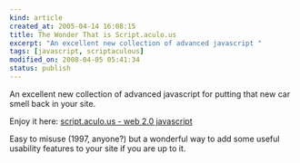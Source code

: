 ```yaml
--- 
kind: article
created_at: 2005-04-14 16:08:15
title: The Wonder That is Script.aculo.us
excerpt: "An excellent new collection of advanced javascript "
tags: [javascript, scriptaculous]
modified_on: 2008-04-05 05:41:34
status: publish
---
```


An excellent new collection of advanced javascript for putting that new car smell back in your site. 

Enjoy it here: <a title="script.aculo.us - web 2.0 javascript" href="http://script.aculo.us/">script.aculo.us - web 2.0 javascript</a>

Easy to misuse (1997, anyone?) but a wonderful way to add some useful usability features to your site if you are up to it.
